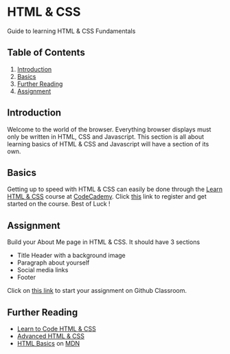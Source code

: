# HTML & CSS

Guide to learning HTML & CSS Fundamentals

## Table of Contents

  1. [Introduction](#introduction)
  2. [Basics](#basics)
  3. [Further Reading](#further-reading)
  4. [Assignment](#assignment)

## Introduction
Welcome to the world of the browser. Everything browser displays must only be written in HTML, CSS and Javascript. This section is all about learning basics of HTML & CSS and Javascript will have a section of its own.

## Basics
Getting up to speed with HTML & CSS can easily be done through the [Learn HTML & CSS](https://www.codecademy.com/courses/learn-html-css) course at [CodeCademy](https://www.codecademy.com). Click [this](https://www.codecademy.com/courses/learn-html-css) link to register and get started on the course. Best of Luck !

## Assignment
Build your About Me page in HTML & CSS. It should have 3 sections
- Title Header with a background image
- Paragraph about yourself
- Social media links
- Footer

Click on [this link](https://classroom.github.com/assignment-invitations/7d321e2f369f33c889bc6d3daff1ad44) to start your assignment on Github Classroom.

## Further Reading
- [Learn to Code HTML & CSS](http://learn.shayhowe.com/html-css/)
- [Advanced HTML & CSS](http://learn.shayhowe.com/advanced-html-css/)
- [HTML Basics](https://developer.mozilla.org/en-US/docs/Learn/Getting_started_with_the_web/HTML_basics) on [MDN](https://developer.mozilla.org/en-US)
